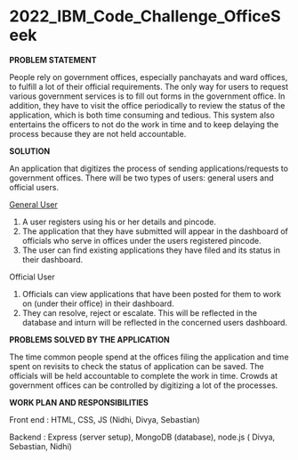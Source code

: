 # 2022_IBM_Code_Challenge_OfficeSeek

**PROBLEM STATEMENT**

People rely on government offices, especially panchayats and ward offices, to fulfill a lot of their official requirements. The only way for users to request various government services is to fill out forms in the government office. In addition, they have to visit the office periodically to review the status of the application, which is both time consuming and tedious. This system also entertains the officers to not do the work in time and to keep delaying the process because they are not held accountable.

**SOLUTION**

An application that digitizes the process of sending applications/requests to government offices.
There will be two types of users: general users and official users.

<ins>General User</ins>

1) A user registers using his or her details and pincode.
2) The application that they have submitted will appear in the dashboard of officials who serve in offices under the users registered pincode.
3) The user can find existing applications they have filed and its status in their dashboard.

Official User
1) Officials can view applications that have been posted for them to work on (under their office) in their dashboard.
2) They can resolve, reject or escalate. This will be reflected in the database and inturn will be reflected in the concerned users dashboard.

**PROBLEMS SOLVED BY THE APPLICATION**

The time common people spend at the offices filing the application and time spent on revisits to check the status of application can be saved.
The officials will be held accountable to complete the work in time.
Crowds at government offices can be controlled by digitizing a lot of the processes.

**WORK PLAN AND RESPONSIBILITIES**

Front end : HTML, CSS, JS  (Nidhi, Divya, Sebastian)

Backend   : Express (server setup), MongoDB (database), node.js ( Divya, Sebastian, Nidhi)
